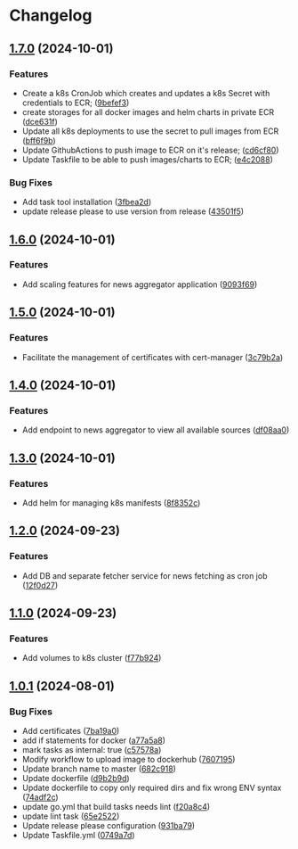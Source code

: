 # Changelog

## [1.7.0](https://github.com/antonchaban/news-aggregator/compare/news-alligator@v1.6.0...news-alligator@v1.7.0) (2024-10-01)


### Features

* Create a k8s CronJob which creates and updates a k8s Secret with credentials to ECR; ([9befef3](https://github.com/antonchaban/news-aggregator/commit/9befef3b3affcbb3ada0bd6c0a3aaacf17e6f00f))
* create storages for all docker images and helm charts in private ECR ([dce631f](https://github.com/antonchaban/news-aggregator/commit/dce631f77aa4ccbbc23ad79cb6f69786b9f56f87))
* Update all k8s deployments to use the secret to pull images from ECR ([bff6f9b](https://github.com/antonchaban/news-aggregator/commit/bff6f9bec55fa7ce6a3f1d4475c74d3f5007941c))
* Update GithubActions to push image to ECR on it's release; ([cd6cf80](https://github.com/antonchaban/news-aggregator/commit/cd6cf800964c45d72b5e367acd52087e13b1b5aa))
* Update Taskfile to be able to push images/charts to ECR; ([e4c2088](https://github.com/antonchaban/news-aggregator/commit/e4c2088daf40aeb7fb2aa3002662fe25f5f25075))


### Bug Fixes

* Add task tool installation ([3fbea2d](https://github.com/antonchaban/news-aggregator/commit/3fbea2d8cdf9d116df4bd26db0c03add36bb2371))
* update release please to use version from release ([43501f5](https://github.com/antonchaban/news-aggregator/commit/43501f5be47d8d8a1e96805957e793d03214ec58))

## [1.6.0](https://github.com/antonchaban/news-aggregator/compare/news-alligator@v1.5.0...news-alligator@v1.6.0) (2024-10-01)


### Features

* Add scaling features for news aggregator application ([9093f69](https://github.com/antonchaban/news-aggregator/commit/9093f69944fb2584632705f5926828ec141565e5))

## [1.5.0](https://github.com/antonchaban/news-aggregator/compare/news-alligator@v1.4.0...news-alligator@v1.5.0) (2024-10-01)


### Features

* Facilitate the management of certificates with cert-manager ([3c79b2a](https://github.com/antonchaban/news-aggregator/commit/3c79b2acff8d716bd7a6ba70d40c35931ca39f3f))

## [1.4.0](https://github.com/antonchaban/news-aggregator/compare/news-alligator@v1.3.0...news-alligator@v1.4.0) (2024-10-01)


### Features

* Add endpoint to news aggregator to view all available sources ([df08aa0](https://github.com/antonchaban/news-aggregator/commit/df08aa02cf9f1e98e665344862fdbc73b904d44e))

## [1.3.0](https://github.com/antonchaban/news-aggregator/compare/news-alligator@v1.2.0...news-alligator@v1.3.0) (2024-10-01)


### Features

* Add helm for managing k8s manifests ([8f8352c](https://github.com/antonchaban/news-aggregator/commit/8f8352c3cb42ddb6f92b807d6783557506ff976f))

## [1.2.0](https://github.com/antonchaban/news-aggregator/compare/news-alligator@v1.1.0...news-alligator@v1.2.0) (2024-09-23)


### Features

* Add DB and separate fetcher service for news fetching as cron job ([12f0d27](https://github.com/antonchaban/news-aggregator/commit/12f0d27d2c8a38964b44cdb0407e8f61d5fc8eb5))

## [1.1.0](https://github.com/antonchaban/news-aggregator/compare/news-alligator@v1.0.1...news-alligator@v1.1.0) (2024-09-23)


### Features

* Add volumes to k8s cluster ([f77b924](https://github.com/antonchaban/news-aggregator/commit/f77b9245fc4e5eb45100addb096dfc1519948a2a))

## [1.0.1](https://github.com/antonchaban/news-aggregator/compare/news-alligator-v1.0.0...news-alligator@v1.0.1) (2024-08-01)


### Bug Fixes

* Add certificates ([7ba19a0](https://github.com/antonchaban/news-aggregator/commit/7ba19a04825e9feb7e2ffc0b2d035bf63b3a8649))
* add if statements for docker ([a77a5a8](https://github.com/antonchaban/news-aggregator/commit/a77a5a815f5f0894f8532492187d1e47f7691d04))
* mark tasks as internal: true ([c57578a](https://github.com/antonchaban/news-aggregator/commit/c57578a4eb90a5fb8a6a18eb3b51217a1d6adbb1))
* Modify workflow to upload image to dockerhub ([7607195](https://github.com/antonchaban/news-aggregator/commit/7607195f4752b1667f399a823d1976f9ef7374ec))
* Update branch name to master ([682c918](https://github.com/antonchaban/news-aggregator/commit/682c91847702627cae52e2e8a3bd5821c691e686))
* Update dockerfile ([d9b2b9d](https://github.com/antonchaban/news-aggregator/commit/d9b2b9d4010bffe8f050ec51b30e8c8c84426a80))
* Update dockerfile to copy only required dirs and fix wrong ENV syntax ([74adf2c](https://github.com/antonchaban/news-aggregator/commit/74adf2cc8e7288f4bfc2b4a9967b1ea619347347))
* update go.yml that build tasks needs lint ([f20a8c4](https://github.com/antonchaban/news-aggregator/commit/f20a8c4da62e08e85f908383ee0eeddfbd3e64fd))
* update lint task ([65e2522](https://github.com/antonchaban/news-aggregator/commit/65e252288a2994bda9d203b9ec5dd78a37255cc4))
* Update release please configuration ([931ba79](https://github.com/antonchaban/news-aggregator/commit/931ba793f40d3ae836ebd929d33c5690207f04f3))
* Update Taskfile.yml ([0749a7d](https://github.com/antonchaban/news-aggregator/commit/0749a7d9201812bae13040db6bce4fbacf06caa3))
